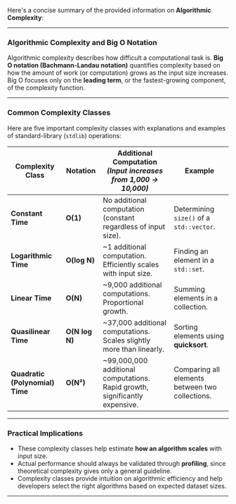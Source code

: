 Here's a concise summary of the provided information on **Algorithmic Complexity**:

---

### **Algorithmic Complexity and Big O Notation**

Algorithmic complexity describes how difficult a computational task is. **Big O notation (Bachmann-Landau notation)** quantifies complexity based on how the amount of work (or computation) grows as the input size increases. Big O focuses only on the **leading term**, or the fastest-growing component, of the complexity function.

---

### **Common Complexity Classes**

Here are five important complexity classes with explanations and examples of standard-library (`stdlib`) operations:

| **Complexity Class** | **Notation** | **Additional Computation** *(Input increases from 1,000 → 10,000)* | **Example** |
| -------------------- | ------------ | ------------------------------------------------------------------ | ----------- |
| **Constant Time** | **O(1)** | No additional computation (constant regardless of input size). | Determining `size()` of a `std::vector`. |
| **Logarithmic Time** | **O(log N)** | ~1 additional computation. Efficiently scales with input size. | Finding an element in a `std::set`. |
| **Linear Time** | **O(N)** | ~9,000 additional computations. Proportional growth. | Summing elements in a collection. |
| **Quasilinear Time** | **O(N log N)** | ~37,000 additional computations. Scales slightly more than linearly. | Sorting elements using **quicksort**. |
| **Quadratic (Polynomial) Time** | **O(N²)** | ~99,000,000 additional computations. Rapid growth, significantly expensive. | Comparing all elements between two collections. |

---

### **Practical Implications**

- These complexity classes help estimate **how an algorithm scales** with input size.
- Actual performance should always be validated through **profiling**, since theoretical complexity gives only a general guideline.
- Complexity classes provide intuition on algorithmic efficiency and help developers select the right algorithms based on expected dataset sizes.

---